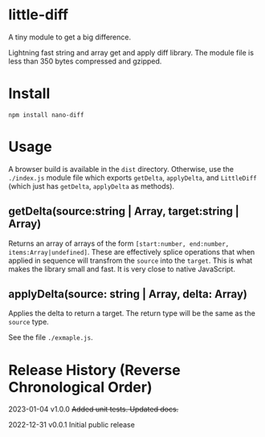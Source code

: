 # little-diff

A tiny module to get a big difference.

Lightning fast string and array get and apply diff library. The module file is less than 350 bytes compressed and gzipped.

# Install

```
npm install nano-diff
```

# Usage

A browser build is available in the `dist` directory. Otherwise, use the `./index.js` module file which exports `getDelta`, `applyDelta`, and `LittleDiff` (which just has  `getDelta`, `applyDelta` as methods).

## getDelta(source:string | Array, target:string | Array)

Returns an array of arrays of the form `[start:number, end:number, items:Array|undefined]`. These are effectively splice operations that when applied in sequence will transfrom the `source` into the `target`. This is what makes the library small and fast. It is very close to native JavaScript.

## applyDelta(source: string | Array, delta: Array)

Applies the delta to return a target. The return type will be the same as the `source` type.

See the file `./exmaple.js`.

# Release History (Reverse Chronological Order)

2023-01-04 v1.0.0 ~~Added unit tests. Updated docs.~~

2022-12-31 v0.0.1 Initial public release


